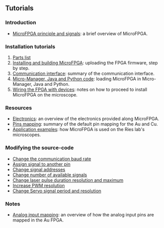 ## Tutorials

### Introduction

- [MicroFPGA principle and signals](microfpga.md): a brief overview of MicroFPGA.

### Installation tutorials

1. [Parts list](parts_list.md)
2. [Installing and building MicroFPGA](installing_microfpga.md): uploading the FPGA firmware, step by step.
3. [Communication interface](register_interface.md): summary of the communication interface.
4. [Micro-Manager, Java and Python code](mm_java_python.md): loading MicroFPGA in Micro-Manager, Java and Python.
5. [Wiring the FPGA with devices](wiring.md): notes on how to proceed to install MicroFPGA on the microscope.

### Resources

- [Electronics](electronics.md): an overview of the electronics provided along MicroFPGA.
- [Pins mapping](pins_br.md): summary of the default pin mapping for the Au and Cu.
- [Application examples](application.md): how MicroFPGA is used on the Ries lab's microscopes.

### Modifying the source-code

- [Change the communication baud rate](changing_baudrate.md)
- [Assign signal to another pin](changing_pins.md)
- [Change signal addresses](change_addresses.md)
- [Change number of available signals](change_number_signals.md)
- [Change laser pulse duration resolution and maximum](change_laser_duration.md)
- [Increase PWM resolution](change_pwm_resolution.md)
- [Change Servo signal period and resolution](change_servo_signal.md)

### Notes

- [Analog input mapping](ai_mapping.md): an overview of how the analog input pins are mapped in the Au FPGA.

